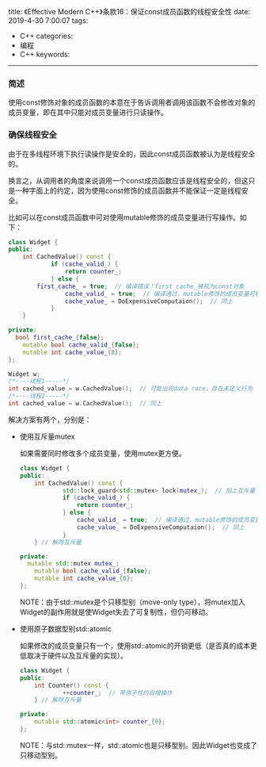 title: 《Effective Modern C++》条款16：保证const成员函数的线程安全性
date: 2019-4-30 7:00:07
tags:
- C++
categories:
- 编程
- C++
keywords:

---

### 简述

使用const修饰对象的成员函数的本意在于告诉调用者调用该函数不会修改对象的成员变量，即在其中只能对成员变量进行只读操作。

<!-- more -->

### 确保线程安全

由于在多线程环境下执行读操作是安全的，因此const成员函数被认为是线程安全的。

换言之，从调用者的角度来说调用一个const成员函数应该是线程安全的，但这只是一种字面上的约定，因为使用const修饰的成员函数并不能保证一定是线程安全。

比如可以在const成员函数中可对使用mutable修饰的成员变量进行写操作。如下：

```cpp
class Widget {
public:
	int CachedValue() const {
			if (cache_valid_) {
				return counter_;
			} else {
        first_cache_ = true;  // 编译错误！first_cache_被视为const对象
				cache_valid_ = true;  // 编译通过，mutable修饰的成员变量可被修改
				cache_value_ = DoExpensiveComputaion();  // 同上
			}
	}

private:
  bool first_cache_{false};
	mutable bool cache_valid_{false};
	mutable int cache_value_{0};
};

Widget w;
/*----线程1-----*/
int cached_value = w.CachedValue();  // 可能出现data race，存在未定义行为
/*----线程2-----*/
int cached_value = w.CachedValue();  // 同上
```

解决方案有两个，分别是：

- 使用互斥量mutex
    
    如果需要同时修改多个成员变量，使用mutex更方便。
    
    ```cpp
    class Widget {
    public:
    	int CachedValue() const {
    			std::lock_guard<std::mutex> lock(mutex_);  // 加上互斥量
    			if (cache_valid_) {
    				return counter_;
    			} else {
    				cache_valid_ = true;  // 编译通过，mutable修饰的成员变量可被修改
    				cache_value_ = DoExpensiveComputaion();  // 同上
    			}
    	} // 解除互斥量
    
    private:
      mutable std::mutex mutex_;
    	mutable bool cache_valid_{false};
    	mutable int cache_value_{0};
    };
    ```
    
    NOTE：由于std::mutex是个只移型别（move-only type），将mutex加入Widget的副作用就是使Widget失去了可复制性，但仍可移动。
    
- 使用原子数据型别std::atomic
    
    如果修改的成员变量只有一个，使用std::atomic的开销更低（是否真的成本更低取决于硬件以及互斥量的实现）。
    
    ```cpp
    class Widget {
    public:
    	int Counter() const {
    			++counter_;  // 带原子性的自增操作
    	} // 解除互斥量
    
    private:
    	mutable std::atomic<int> counter_{0};
    };
    ```
    
    NOTE：与std::mutex一样，std::atomic也是只移型别。因此Widget也变成了只移动型别。